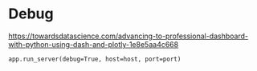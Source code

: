 # Debug

https://towardsdatascience.com/advancing-to-professional-dashboard-with-python-using-dash-and-plotly-1e8e5aa4c668

```
app.run_server(debug=True, host=host, port=port)
```
